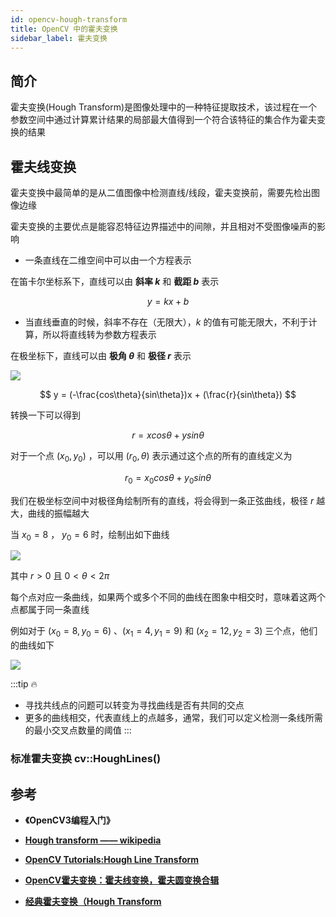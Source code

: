 ```yaml
---
id: opencv-hough-transform
title: OpenCV 中的霍夫变换 
sidebar_label: 霍夫变换
---
```



## 简介
霍夫变换(Hough Transform)是图像处理中的一种特征提取技术，该过程在一个参数空间中通过计算累计结果的局部最大值得到一个符合该特征的集合作为霍夫变换的结果

## 霍夫线变换

霍夫变换中最简单的是从二值图像中检测直线/线段，霍夫变换前，需要先检出图像边缘

霍夫变换的主要优点是能容忍特征边界描述中的间隙，并且相对不受图像噪声的影响

- 一条直线在二维空间中可以由一个方程表示

在笛卡尔坐标系下，直线可以由 **斜率 $k$** 和 **截距 $b$** 表示

$$
y = kx + b
$$

- 当直线垂直的时候，斜率不存在（无限大），$k$ 的值有可能无限大，不利于计算，所以将直线转为参数方程表示

在极坐标下，直线可以由 **极角 $\theta$** 和 **极径 $r$** 表示 

![](https://pictures-1304295136.cos.ap-guangzhou.myqcloud.com/screenshot/ubuntu/%E8%BD%A6%E9%81%93%E7%BA%BF%E6%A3%80%E6%B5%8B/R_theta_line.gif)

$$
y = (-\frac{cos\theta}{sin\theta})x + (\frac{r}{sin\theta})
$$

转换一下可以得到

$$
r = xcos\theta + ysin\theta
$$

对于一个点 $(x_{0}, y_{0})$ ，可以用 $(r_{0} , \theta)$ 表示通过这个点的所有的直线定义为 

$$r_{0}=x_{0}cos\theta+y_{0}sin\theta$$

我们在极坐标空间中对极径角绘制所有的直线，将会得到一条正弦曲线，极径 $r$ 越大，曲线的振幅越大

当 $x_{0} = 8$ ， $y_{0} = 6$ 时，绘制出如下曲线

![](https://pictures-1304295136.cos.ap-guangzhou.myqcloud.com/screenshot/ubuntu/%E8%BD%A6%E9%81%93%E7%BA%BF%E6%A3%80%E6%B5%8B/Hough_Lines_Tutorial_Theory_1.jpg)

其中 $r > 0$ 且 $0 < \theta < 2\pi$

每个点对应一条曲线，如果两个或多个不同的曲线在图象中相交时，意味着这两个点都属于同一条直线

例如对于 $(x_{0} = 8,y_{0} = 6)$ 、$(x_{1}=4,y_{1}=9)$ 和 $(x_{2}=12,y_{2}=3)$ 三个点，他们的曲线如下

![](https://pictures-1304295136.cos.ap-guangzhou.myqcloud.com/screenshot/ubuntu/%E8%BD%A6%E9%81%93%E7%BA%BF%E6%A3%80%E6%B5%8B/Hough_Lines_Tutorial_Theory_2.jpg)

:::tip :fire:
- 寻找共线点的问题可以转变为寻找曲线是否有共同的交点
- 更多的曲线相交，代表直线上的点越多，通常，我们可以定义检测一条线所需的最小交叉点数量的阈值
:::

### 标准霍夫变换 cv::HoughLines()


## 参考
- **《OpenCV3编程入门》**

- **[Hough transform —— wikipedia](https://en.wikipedia.org/wiki/Hough_transform)**

- **[OpenCV Tutorials:Hough Line Transform](https://docs.opencv.org/3.4/d9/db0/tutorial_hough_lines.html)**

- **[OpenCV霍夫变换：霍夫线变换，霍夫圆变换合辑](https://blog.csdn.net/poem_qianmo/article/details/26977557)**

- **[经典霍夫变换（Hough Transform](https://blog.csdn.net/yuyuntan/article/details/80141392)**
